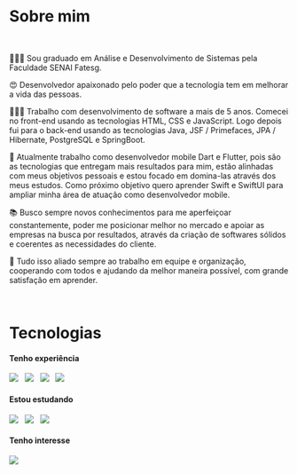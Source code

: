 <h1>Sobre mim</h1>

<br/>

<p align="left">
  👨🏻‍🎓 Sou graduado em Análise e Desenvolvimento de Sistemas pela Faculdade SENAI Fatesg.
  
  😍 Desenvolvedor apaixonado pelo poder que a tecnologia tem em melhorar a vida das pessoas.
  
  👨🏻‍💻 Trabalho com desenvolvimento de software a mais de 5 anos. Comecei no front-end usando as tecnologias HTML, CSS e JavaScript. Logo depois fui para o back-end usando as tecnologias Java, JSF / Primefaces, JPA / Hibernate, PostgreSQL e SpringBoot.
  
  🎯 Atualmente trabalho como desenvolvedor mobile Dart e Flutter, pois são as tecnologias que entregam mais resultados para mim, estão alinhadas com meus objetivos pessoais e estou focado em domina-las através dos meus estudos. Como próximo objetivo quero aprender Swift e SwiftUI para ampliar minha área de atuação como desenvolvedor mobile.
  
  📚 Busco sempre novos conhecimentos para me aperfeiçoar constantemente, poder me posicionar melhor no mercado e apoiar as empresas na busca por resultados, através da criação de softwares sólidos e coerentes as necessidades do cliente.
  
  🤝 Tudo isso aliado sempre ao trabalho em equipe e organização, cooperando com todos e ajudando da melhor maneira possível, com grande satisfação em aprender.
</p>

<br/>

<h1>Tecnologias</h1>

<h4>Tenho experiência</h4>

<p>
  <img src="https://xesque.rocketseat.dev/platform/tech/dart.svg"/> &nbsp;
  <img src="https://xesque.rocketseat.dev/platform/tech/flutter.svg"/> &nbsp;
  <img src="https://xesque.rocketseat.dev/platform/tech/html5.svg"/> &nbsp;
  <img src="https://xesque.rocketseat.dev/platform/tech/css3.svg"/> &nbsp;
</p>
  
<h4>Estou estudando</h4>

<p>
  <img src="https://xesque.rocketseat.dev/platform/tech/javascript.svg"/> &nbsp;
  <img src="https://xesque.rocketseat.dev/platform/tech/typescript.svg"/> &nbsp;
  <img src="https://xesque.rocketseat.dev/platform/tech/node.svg"/> &nbsp;
</p>
  
<h4>Tenho interesse</h4>

<p>
  <img src="https://xesque.rocketseat.dev/platform/tech/swift.svg"/> &nbsp;
</p>

<br/>

<!--

<h1>Dados do perfil</h1>

<br/>

<div align="center">
  <a href="https://github.com/edusantsales">
  <img height="173rem" src="https://github-readme-stats.vercel.app/api?username=edusantsales&show_icons=true&include_all_commits=false&count_private=true&theme=dracula"/> &nbsp;
  <img height="173rem" src="https://github-readme-stats.vercel.app/api/top-langs/?username=edusantsales&layout=compact&langs_count=7&theme=dracula"/>
</div>

-->
